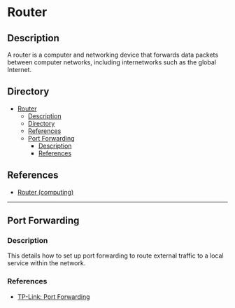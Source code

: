 # Router

## Description

A router is a computer and networking device that forwards data packets between computer networks, including internetworks such as the global Internet.

## Directory

- [Router](#router)
  - [Description](#description)
  - [Directory](#directory)
  - [References](#references)
  - [Port Forwarding](#port-forwarding)
    - [Description](#description-1)
    - [References](#references-1)

## References

- [Router (computing)](https://en.wikipedia.org/wiki/Router_(computing))

---

## Port Forwarding

### Description

This details how to set up port forwarding to route external traffic to a local service within the network.

### References

- [TP-Link: Port Forwarding](tp-link.md#port-forwarding)
